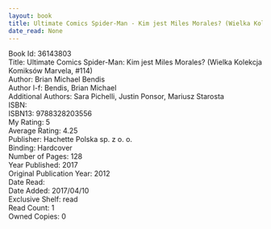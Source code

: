 ```yaml
---
layout: book
title: Ultimate Comics Spider-Man - Kim jest Miles Morales? (Wielka Kolekcja Komiksów Marvela,  no. 114)
date_read: None
---
```


Book Id: 36143803<br />
Title: Ultimate Comics Spider-Man: Kim jest Miles Morales? (Wielka Kolekcja Komiksów Marvela, #114)<br />
Author: Brian Michael Bendis<br />
Author l-f: Bendis, Brian Michael<br />
Additional Authors: Sara Pichelli, Justin Ponsor, Mariusz Starosta<br />
ISBN: <br />
ISBN13: 9788328203556<br />
My Rating: 5<br />
Average Rating: 4.25<br />
Publisher: Hachette Polska sp. z o. o.<br />
Binding: Hardcover<br />
Number of Pages: 128<br />
Year Published: 2017<br />
Original Publication Year: 2012<br />
Date Read: <br />
Date Added: 2017/04/10<br />
Exclusive Shelf: read<br />
Read Count: 1<br />
Owned Copies: 0<br />

